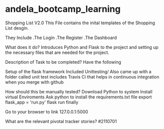 # andela_bootcamp_learning
Shopping List V2.0
This File contains the inital templates of the Shopping List desgin.

They Include 
.The Login
.The Register
.The Dashboard

What does it do?
Introduces Python and Flask to the project and setting up the necessary files that are needed for the project.

Description of Task to be completed?
Have the following

Setup of the flask framework
Included Unittesting/ Also came up with a folder called unit test
includes Travis Ci that helps in continuous integration when you merge with github

How should this be manually tested?
Download Python to system
Install virtual Enviroments
Ask python to install the requirements.txt file
export flask_app = 'run.py'
flask run finally

Go to your browser to link 127.0.0.1:5000

What are the relevant pivotal tracker stories?
#2110701
